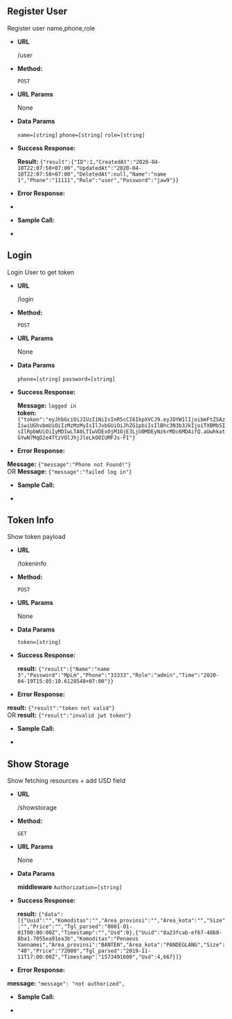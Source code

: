 **Register User**
----
 Register user name,phone,role

* **URL**

  /user

* **Method:**

  `POST`
  
*  **URL Params**

   None

* **Data Params**

  `name=[string]`
  `phone=[string]`
  `role=[string]` 

* **Success Response:**

 
    **Result:** `{"result":{"ID":1,"CreatedAt":"2020-04-18T22:07:58+07:00","UpdatedAt":"2020-04-18T22:07:58+07:00","DeletedAt":null,"Name":"name 1","Phone":"11111","Role":"user","Password":"jaw9"}}`
 
* **Error Response:**

-

* **Sample Call:**

-

**Login**
----
 Login User to get token

* **URL**

  /login

* **Method:**

  `POST`
  
*  **URL Params**

   None

* **Data Params**

  `phone=[string]` 
  `password=[string]`
   

* **Success Response:**

    **Message:** `logged in` <br> 
    **token:** `{"token":"eyJhbGciOiJIUzI1NiIsInR5cCI6IkpXVCJ9.eyJOYW1lIjoibmFtZSAzIiwiUGhvbmUiOiIzMzMzMyIsIlJvbGUiOiJhZG1pbiIsIlBhc3N3b3JkIjoiTXBMbSIsIlRpbWUiOiIyMDIwLTA0LTIwVDExOjM1OjE3LjU0MDEyNzkrMDc6MDAifQ.aUwhkatGYwN7MqD2e4TtzVOlJhjJleLkO0IUMFJs-FI"}`
 
* **Error Response:**

 **Message:** `{"message":"Phone not Found!"}` <br>
 OR 
**Message:** `{"message":"failed log in"}` <br>

* **Sample Call:**

-

**Token Info**
----
 Show token payload

* **URL**

  /tokeninfo

* **Method:**

  `POST`
  
*  **URL Params**

   None

* **Data Params**

  `token=[string]` 
  
   

* **Success Response:**

    **result:** `{"result":{"Name":"name 3","Password":"MpLm","Phone":"33333","Role":"admin","Time":"2020-04-19T15:05:10.6128548+07:00"}}`
 
* **Error Response:**

 **result:** `{"result":"token not valid"}` <br>
 OR 
**result:** `{"result":"invalid jwt token"}` <br>

* **Sample Call:**

-

**Show Storage**
----
Show fetching resources + add USD field

* **URL**

  /showstorage

* **Method:**

  `GET`
  
*  **URL Params**

   None

* **Data Params**

  **middleware**
  `Authorization=[string]` 
  
   

* **Success Response:**

    **result:** `{"data":[{"Uuid":"","Komoditas":"","Area_provinsi":"","Area_kota":"","Size":"","Price":"","Tgl_parsed":"0001-01-01T00:00:00Z","Timestamp":"","Usd":0},{"Uuid":"8a23fcab-ef67-48b8-8ba1-7055ea91ea3b","Komoditas":"Penaeus Vannamei","Area_provinsi":"BANTEN","Area_kota":"PANDEGLANG","Size":"40","Price":"72000","Tgl_parsed":"2019-11-11T17:00:00Z","Timestamp":"1573491600","Usd":4,667}]}`
 
* **Error Response:**

 **message:** `"message": "not authorized",` <br>

* **Sample Call:**

-

